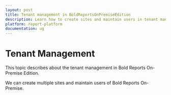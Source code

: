 ```yaml
---
layout: post
title: Tenant management in BoldReportsOnPremiseEdition
description: Learn how to create sites and maintain users in tenant management on Bold Reports On-Premise Edition.
platform: report-platform
documentation: ug
---
```


# Tenant Management

This topic describes about the tenant management in Bold Reports On-Premise Edition.

We can create multiple sites and maintain users of Bold Reports On-Premise.